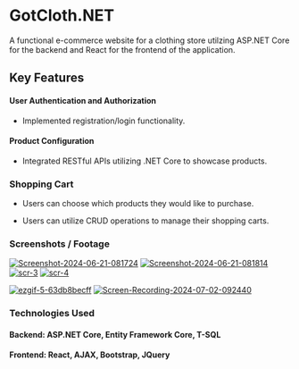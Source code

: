 
# GotCloth.NET

A functional e-commerce website for a clothing store utilzing ASP.NET Core for the backend and React for the frontend of the application.

## Key Features

#### User Authentication and Authorization
- Implemented registration/login functionality.

#### Product Configuration
- Integrated RESTful APIs utilizing .NET Core to showcase products.

### Shopping Cart
- Users can choose which products they would like to purchase.

- Users can utilize CRUD operations to manage their shopping carts.

### Screenshots / Footage

<a href='https://postimg.cc/4mFyQSbH' target='_blank'><img src='https://i.postimg.cc/4mFyQSbH/Screenshot-2024-06-21-081724.png' border='0' alt='Screenshot-2024-06-21-081724'/></a>
<a href='https://postimg.cc/pyFsHwyR' target='_blank'><img src='https://i.postimg.cc/pyFsHwyR/Screenshot-2024-06-21-081814.png' border='0' alt='Screenshot-2024-06-21-081814'/></a>
<a href='https://postimg.cc/CZRQfzMf' target='_blank'><img src='https://i.postimg.cc/CZRQfzMf/scr-3.png' border='0' alt='scr-3'/></a>
<a href='https://postimg.cc/v4kphWNv' target='_blank'><img src='https://i.postimg.cc/v4kphWNv/scr-4.png' border='0' alt='scr-4'/></a>


<a href='https://postimg.cc/JtgXx0QQ' target='_blank'><img src='https://i.postimg.cc/JtgXx0QQ/ezgif-5-63db8becff.gif' border='0' alt='ezgif-5-63db8becff'/></a>
<a href='https://postimg.cc/kDXwYXZY' target='_blank'><img src='https://i.postimg.cc/kDXwYXZY/Screen-Recording-2024-07-02-092440.gif' border='0' alt='Screen-Recording-2024-07-02-092440'/></a>
### Technologies Used
#### Backend: ASP.NET Core, Entity Framework Core, T-SQL

#### Frontend: React, AJAX, Bootstrap, JQuery 